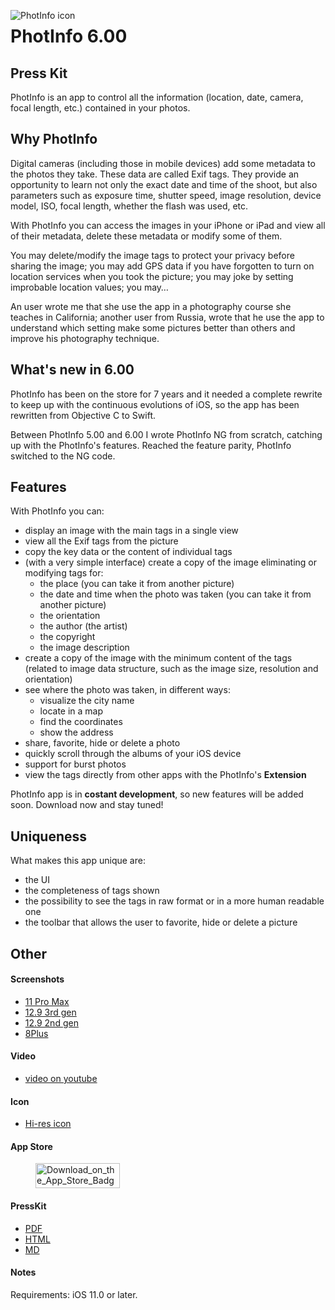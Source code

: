 <img src="https://www.dropbox.com/s/jaevv0v28r7zfx7/76.png?raw=1"
     alt="PhotInfo icon"
     style="float: left;" />

# PhotInfo 6.00

## Press Kit

PhotInfo is an app to control all the information (location, date, camera, focal length, etc.) contained in your photos.

## Why PhotInfo

Digital cameras (including those in mobile devices) add some metadata to the photos they take. These data are called Exif tags. They provide an opportunity to learn not only the exact date and time of the shoot, but also parameters such as exposure time, shutter speed, image resolution, device model, ISO, focal length, whether the flash was used, etc.

With PhotInfo you can access the images in your iPhone or iPad and view all of their metadata, delete these metadata or modify some of them.

You may delete/modify the image tags to protect your privacy before sharing the image; you may add GPS data if you have forgotten to turn on location services when you took the picture; you may joke by setting improbable location values; you may…

An user wrote me that she use the app in a photography course she teaches in California; another user from Russia, wrote that he use the app to understand which setting make some pictures better than others and improve his photography technique.

## What's new in 6.00

PhotInfo has been on the store for 7 years and it needed a complete rewrite to keep up with the continuous evolutions of iOS, so the app has been rewritten from Objective C to Swift.

Between PhotInfo 5.00 and 6.00 I wrote PhotInfo NG from scratch, catching up with the PhotInfo's features. Reached the feature parity, PhotInfo switched to the NG code.

## Features

With PhotInfo you can:

* display an image with the main tags in a single view
* view all the Exif tags from the picture
* copy the key data or the content of individual tags
* (with a very simple interface) create a copy of the image eliminating or modifying tags for:
	* the place (you can take it from another picture)
	* the date and time when the photo was taken (you can take it from another picture)
	* the orientation
	* the author (the artist)
	* the copyright
	* the image description
* create a copy of the image with the minimum content of the tags (related to image data structure, such as the image size, resolution and orientation)
* see where the photo was taken, in different ways:
	* visualize the city name
	* locate in a map
	* find the coordinates
	* show the address
* share, favorite, hide or delete a photo
* quickly scroll through the albums of your iOS device
* support for burst photos
* view the tags directly from other apps with the PhotInfo's **Extension**

PhotInfo app is in **costant development**, so new features will be added soon. Download now and stay tuned!

## Uniqueness

What makes this app unique are:

 * the UI
 * the completeness of tags shown
 * the possibility to see the tags in raw format or in a more human readable one
 * the toolbar that allows the user to favorite, hide or delete a picture 

## Other

#### Screenshots

* [11 Pro Max](https://www.dropbox.com/s/otu6kr60wy116vh/11%20Pro%20Max.zip?dl=0)
* [12.9 3rd gen](https://www.dropbox.com/s/tsb3zxzv8fk2sd9/12.9%203rd%20gen.zip?dl=0)
* [12.9 2nd gen](https://www.dropbox.com/s/93gtjj67soultpx/12.9%202nd%20gen.zip?dl=0)
* [8Plus](https://www.dropbox.com/s/9e33ux1tnpna9si/8Plus.zip?dl=0)

#### Video

* [video on youtube](https://youtu.be/sYhPCoeeul4)

#### Icon

* [Hi-res icon](https://www.dropbox.com/s/h58vm0205qnu6pq/PhotInfo_icon1024.png?dl=0)

#### App Store

<figure><a href="https://itunes.apple.com/it/app/photinfo/id597139381?mt=8"><img width="135" height="40" class="aligncenter" src="http://qebapps.files.wordpress.com/2013/01/download_on_the_app_store_badge_us-uk_135x40.png" alt="Download_on_the_App_Store_Badge_US-UK_135x40"></a></figure>

#### PressKit

* [PDF](https://www.dropbox.com/s/x29y0cj3sn29lbf/PhotInfo%206.00%20PressKit.pdf?dl=0)
* [HTML](https://photinfo.github.io/presskit/)
* [MD](https://github.com/PhotInfo/presskit/blob/master/README.md)

#### Notes

Requirements: iOS 11.0 or later.
